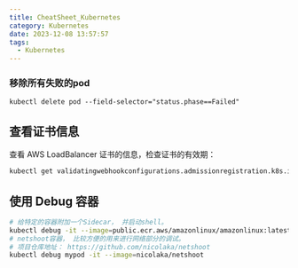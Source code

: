 ```yaml
---
title: CheatSheet_Kubernetes
category: Kubernetes
date: 2023-12-08 13:57:57
tags:
  - Kubernetes
---
```

### 移除所有失败的pod
```shell
kubectl delete pod --field-selector="status.phase==Failed"
```

## 查看证书信息
查看 AWS LoadBalancer 证书的信息，检查证书的有效期： 
```bash
kubectl get validatingwebhookconfigurations.admissionregistration.k8s.io aws-load-balancer-webhook -ojsonpath={.webhooks[0].clientConfig.caBundle}  | base64 -d  | openssl x509 -noout -text
```

## 使用 Debug 容器
```bash
# 给特定的容器附加一个Sidecar， 并启动shell。
kubectl debug -it --image=public.ecr.aws/amazonlinux/amazonlinux:latest aws-node-cpmck
# netshoot容器， 比较方便的用来进行网络部分的调试。
# 项目仓库地址： https://github.com/nicolaka/netshoot
kubectl debug mypod -it --image=nicolaka/netshoot
```
